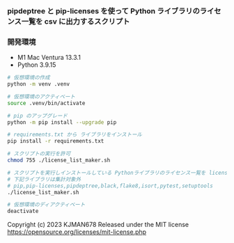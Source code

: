 ### pipdeptree と pip-licenses を使って Python ライブラリのライセンス一覧を csv に出力するスクリプト

### 開発環境

- M1 Mac Ventura 13.3.1
- Python 3.9.15

```sh
# 仮想環境の作成
python -m venv .venv

# 仮想環境のアクティベート
source .venv/bin/activate

# pip のアップグレード
python -m pip install --upgrade pip

# requirements.txt から ライブラリをインストール
pip install -r requirements.txt

# スクリプトの実行を許可
chmod 755 ./license_list_maker.sh

# スクリプトを実行しインストールしている Pythonライブラリのライセンス一覧を licenses.csv に作成
# 下記ライブラリは集計対象外
# pip,pip-licenses,pipdeptree,black,flake8,isort,pytest,setuptools
./license_list_maker.sh

# 仮想環境のディアクティベート
deactivate
```

Copyright (c) 2023 KJMAN678
Released under the MIT license
https://opensource.org/licenses/mit-license.php

